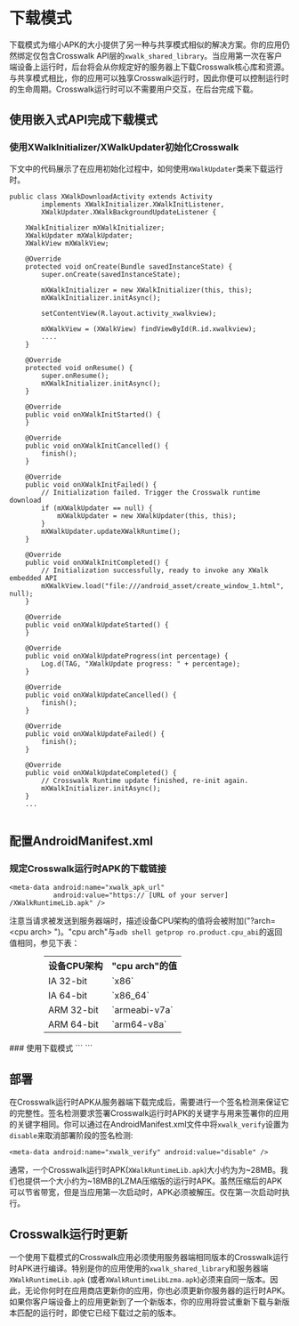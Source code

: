 # 下载模式

下载模式为缩小APK的大小提供了另一种与共享模式相似的解决方案。你的应用仍然绑定仅包含Crosswalk API层的`xwalk_shared_library`。当应用第一次在客户端设备上运行时，后台将会从你规定好的服务器上下载Crosswalk核心库和资源。与共享模式相比，你的应用可以独享Crosswalk运行时，因此你便可以控制运行时的生命周期。Crosswalk运行时可以不需要用户交互，在后台完成下载。

## 使用嵌入式API完成下载模式

### 使用XWalkInitializer/XWalkUpdater初始化Crosswalk

下文中的代码展示了在应用初始化过程中，如何使用`XWalkUpdater`类来下载运行时。
```
public class XWalkDownloadActivity extends Activity
        implements XWalkInitializer.XWalkInitListener, 
		XWalkUpdater.XWalkBackgroundUpdateListener {

    XWalkInitializer mXWalkInitializer;
    XWalkUpdater mXWalkUpdater;
    XWalkView mXWalkView;

    @Override
    protected void onCreate(Bundle savedInstanceState) {
        super.onCreate(savedInstanceState);

        mXWalkInitializer = new XWalkInitializer(this, this);
        mXWalkInitializer.initAsync();

        setContentView(R.layout.activity_xwalkview);

        mXWalkView = (XWalkView) findViewById(R.id.xwalkview);
        ....
    }

    @Override
    protected void onResume() {
        super.onResume();
        mXWalkInitializer.initAsync();
    }

    @Override
    public void onXWalkInitStarted() {
    }

    @Override
    public void onXWalkInitCancelled() {
        finish();
    }

    @Override
    public void onXWalkInitFailed() {
        // Initialization failed. Trigger the Crosswalk runtime download
        if (mXWalkUpdater == null) {
			mXWalkUpdater = new XWalkUpdater(this, this);
		}
        mXWalkUpdater.updateXWalkRuntime();
    }

    @Override
    public void onXWalkInitCompleted() {
        // Initialization successfully, ready to invoke any XWalk embedded API
        mXWalkView.load("file:///android_asset/create_window_1.html", null);
    }

    @Override
    public void onXWalkUpdateStarted() {
    }

    @Override
    public void onXWalkUpdateProgress(int percentage) {
        Log.d(TAG, "XWalkUpdate progress: " + percentage);
    }

    @Override
    public void onXWalkUpdateCancelled() {
        finish();
    }

    @Override
    public void onXWalkUpdateFailed() {
        finish();
    }

    @Override
    public void onXWalkUpdateCompleted() {
        // Crosswalk Runtime update finished, re-init again.
        mXWalkInitializer.initAsync();
    }
	...
	
```

## 配置AndroidManifest.xml

### 规定Crosswalk运行时APK的下载链接
```
<meta-data android:name="xwalk_apk_url" 
           android:value="https:// [URL of your server] /XWalkRuntimeLib.apk" />
```
注意当请求被发送到服务器端时，描述设备CPU架构的值将会被附加("?arch=&lt;cpu arch&gt; ")。"cpu arch"与`adb shell getprop ro.product.cpu_abi`的返回值相同，参见下表：
<table style="max-width: 380px; margin:0 auto">
  <tr><th>设备CPU架构</th><th>"cpu arch"的值</th></tr>
  <tr><td>IA 32-bit</td><td>`x86`</td></tr>
  <tr><td>IA 64-bit</td><td>`x86_64`</td></tr>
  <tr><td>ARM 32-bit</td><td>`armeabi-v7a`</td></tr>
  <tr><td>ARM 64-bit</td><td>`arm64-v8a`</td></tr>
</table>
<br>
### 使用下载模式
```
<meta-data android:name="xwalk_enable_download_mode" android:value="enable" />
```

## 部署
在Crosswalk运行时APK从服务器端下载完成后，需要进行一个签名检测来保证它的完整性。签名检测要求签署Crosswalk运行时APK的关键字与用来签署你的应用的关键字相同。你可以通过在AndroidManifest.xml文件中将`xwalk_verify`设置为`disable`来取消部署阶段的签名检测:
```
<meta-data android:name="xwalk_verify" android:value="disable" />
```

通常，一个Crosswalk运行时APK(`XWalkRuntimeLib.apk`)大小约为为~28MB。我们也提供一个大小约为~18MB的LZMA压缩版的运行时APK。虽然压缩后的APK可以节省带宽，但是当应用第一次启动时，APK必须被解压。仅在第一次启动时执行。

## Crosswalk运行时更新
一个使用下载模式的Crosswalk应用必须使用服务器端相同版本的Crosswalk运行时APK进行编译。特别是你的应用使用的`xwalk_shared_library`和服务器端`XWalkRuntimeLib.apk` (或者`XWalkRuntimeLibLzma.apk`)必须来自同一版本。因此，无论你何时在应用商店更新你的应用，你也必须更新你服务器的运行时APK。如果你客户端设备上的应用更新到了一个新版本，你的应用将尝试重新下载与新版本匹配的运行时，即使它已经下载过之前的版本。
